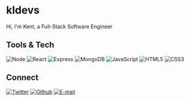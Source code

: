 # kldevs
Hi, I'm Kent, a Full-Stack Software Engineer

## Tools & Tech
![Node](https://img.shields.io/badge/Node-333333?style=plastic&labelColor=111111&logo=node.js)
![React](https://img.shields.io/badge/React-333333?style=plastic&labelColor=111111&logo=react)
![Express](https://img.shields.io/badge/Express-333333?style=plastic&labelColor=111111&logo=express)
![MongoDB](https://img.shields.io/badge/MongoDB-333333?style=plastic&labelColor=111111&logo=mongodb)
![JavaScript](https://img.shields.io/badge/JavaScript-333333?style=plastic&labelColor=111111&logo=javascript)
![HTML5](https://img.shields.io/badge/HTML5-333333?style=plastic&labelColor=111111&logo=html5)
![CSS3](https://img.shields.io/badge/CSS3-333333?style=plastic&labelColor=111111&logo=css3)

## Connect
[![Twitter](https://img.shields.io/badge/Twitter-333333?style=plastic&labelColor=111111&logo=twitter)](https://twitter.com/kldevstech)
[![Github](https://img.shields.io/badge/Github-333333?style=plastic&labelColor=111111&logo=github)](https://github.com/kldevs)
[![E-mail](https://img.shields.io/badge/E--mail-333333?style=plastic&labelColor=111111&logo=protonmail)](mailto:kldevs@proton.me)